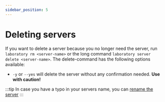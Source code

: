 ```yaml
---
sidebar_position: 5
---
```


# Deleting servers

If you want to delete a server because you no longer need the server, run `laboratory rm <server-name>` or the long command `laboratory server delete <server-name>`.
The delete-command has the following options available:

- `-y` or `--yes` will delete the server without any confirmation needed. **Use with caution!**

:::tip
In case you have a typo in your servers name, you can [rename the server](/docs/configuring-servers/edit-laboratory-server) 
:::